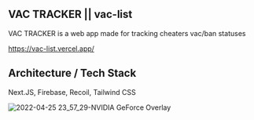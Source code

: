 ## VAC TRACKER || vac-list 

VAC TRACKER is a web app made for tracking cheaters vac/ban statuses

https://vac-list.vercel.app/

## Architecture / Tech Stack

Next.JS, Firebase, Recoil, Tailwind CSS

![2022-04-25 23_57_29-NVIDIA GeForce Overlay](https://user-images.githubusercontent.com/50103228/165181842-5fe86d84-825d-42ee-b974-ec1238c16c34.png)
